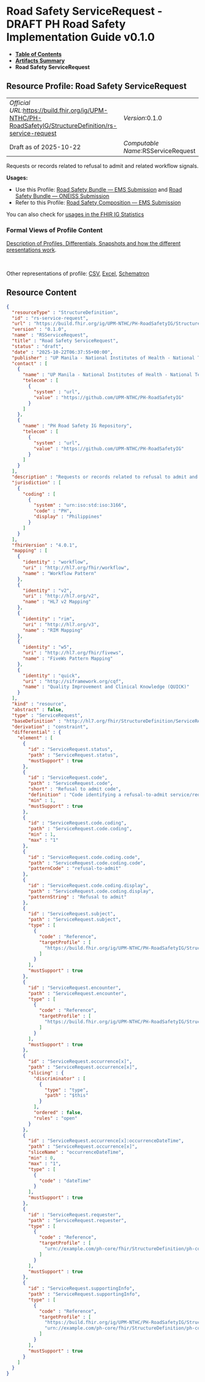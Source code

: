 # Road Safety ServiceRequest - DRAFT PH Road Safety Implementation Guide v0.1.0

* [**Table of Contents**](toc.md)
* [**Artifacts Summary**](artifacts.md)
* **Road Safety ServiceRequest**

## Resource Profile: Road Safety ServiceRequest 

| | |
| :--- | :--- |
| *Official URL*:https://build.fhir.org/ig/UPM-NTHC/PH-RoadSafetyIG/StructureDefinition/rs-service-request | *Version*:0.1.0 |
| Draft as of 2025-10-22 | *Computable Name*:RSServiceRequest |

 
Requests or records related to refusal to admit and related workflow signals. 

**Usages:**

* Use this Profile: [Road Safety Bundle — EMS Submission](StructureDefinition-rs-bundle-ems.md) and [Road Safety Bundle — ONEISS Submission](StructureDefinition-rs-bundle-oneiss.md)
* Refer to this Profile: [Road Safety Composition — EMS Submission](StructureDefinition-rs-composition-ems.md)

You can also check for [usages in the FHIR IG Statistics](https://packages2.fhir.org/xig/example.fhir.ph.roadsafety|current/StructureDefinition/rs-service-request)

### Formal Views of Profile Content

 [Description of Profiles, Differentials, Snapshots and how the different presentations work](http://build.fhir.org/ig/FHIR/ig-guidance/readingIgs.html#structure-definitions). 

 

Other representations of profile: [CSV](StructureDefinition-rs-service-request.csv), [Excel](StructureDefinition-rs-service-request.xlsx), [Schematron](StructureDefinition-rs-service-request.sch) 



## Resource Content

```json
{
  "resourceType" : "StructureDefinition",
  "id" : "rs-service-request",
  "url" : "https://build.fhir.org/ig/UPM-NTHC/PH-RoadSafetyIG/StructureDefinition/rs-service-request",
  "version" : "0.1.0",
  "name" : "RSServiceRequest",
  "title" : "Road Safety ServiceRequest",
  "status" : "draft",
  "date" : "2025-10-22T06:37:55+00:00",
  "publisher" : "UP Manila - National Institutes of Health - National Telehealth Center",
  "contact" : [
    {
      "name" : "UP Manila - National Institutes of Health - National Telehealth Center",
      "telecom" : [
        {
          "system" : "url",
          "value" : "https://github.com/UPM-NTHC/PH-RoadSafetyIG"
        }
      ]
    },
    {
      "name" : "PH Road Safety IG Repository",
      "telecom" : [
        {
          "system" : "url",
          "value" : "https://github.com/UPM-NTHC/PH-RoadSafetyIG"
        }
      ]
    }
  ],
  "description" : "Requests or records related to refusal to admit and related workflow signals.",
  "jurisdiction" : [
    {
      "coding" : [
        {
          "system" : "urn:iso:std:iso:3166",
          "code" : "PH",
          "display" : "Philippines"
        }
      ]
    }
  ],
  "fhirVersion" : "4.0.1",
  "mapping" : [
    {
      "identity" : "workflow",
      "uri" : "http://hl7.org/fhir/workflow",
      "name" : "Workflow Pattern"
    },
    {
      "identity" : "v2",
      "uri" : "http://hl7.org/v2",
      "name" : "HL7 v2 Mapping"
    },
    {
      "identity" : "rim",
      "uri" : "http://hl7.org/v3",
      "name" : "RIM Mapping"
    },
    {
      "identity" : "w5",
      "uri" : "http://hl7.org/fhir/fivews",
      "name" : "FiveWs Pattern Mapping"
    },
    {
      "identity" : "quick",
      "uri" : "http://siframework.org/cqf",
      "name" : "Quality Improvement and Clinical Knowledge (QUICK)"
    }
  ],
  "kind" : "resource",
  "abstract" : false,
  "type" : "ServiceRequest",
  "baseDefinition" : "http://hl7.org/fhir/StructureDefinition/ServiceRequest",
  "derivation" : "constraint",
  "differential" : {
    "element" : [
      {
        "id" : "ServiceRequest.status",
        "path" : "ServiceRequest.status",
        "mustSupport" : true
      },
      {
        "id" : "ServiceRequest.code",
        "path" : "ServiceRequest.code",
        "short" : "Refusal to admit code",
        "definition" : "Code identifying a refusal-to-admit service/request.",
        "min" : 1,
        "mustSupport" : true
      },
      {
        "id" : "ServiceRequest.code.coding",
        "path" : "ServiceRequest.code.coding",
        "min" : 1,
        "max" : "1"
      },
      {
        "id" : "ServiceRequest.code.coding.code",
        "path" : "ServiceRequest.code.coding.code",
        "patternCode" : "refusal-to-admit"
      },
      {
        "id" : "ServiceRequest.code.coding.display",
        "path" : "ServiceRequest.code.coding.display",
        "patternString" : "Refusal to admit"
      },
      {
        "id" : "ServiceRequest.subject",
        "path" : "ServiceRequest.subject",
        "type" : [
          {
            "code" : "Reference",
            "targetProfile" : [
              "https://build.fhir.org/ig/UPM-NTHC/PH-RoadSafetyIG/StructureDefinition/rs-patient"
            ]
          }
        ],
        "mustSupport" : true
      },
      {
        "id" : "ServiceRequest.encounter",
        "path" : "ServiceRequest.encounter",
        "type" : [
          {
            "code" : "Reference",
            "targetProfile" : [
              "https://build.fhir.org/ig/UPM-NTHC/PH-RoadSafetyIG/StructureDefinition/rs-encounter"
            ]
          }
        ],
        "mustSupport" : true
      },
      {
        "id" : "ServiceRequest.occurrence[x]",
        "path" : "ServiceRequest.occurrence[x]",
        "slicing" : {
          "discriminator" : [
            {
              "type" : "type",
              "path" : "$this"
            }
          ],
          "ordered" : false,
          "rules" : "open"
        }
      },
      {
        "id" : "ServiceRequest.occurrence[x]:occurrenceDateTime",
        "path" : "ServiceRequest.occurrence[x]",
        "sliceName" : "occurrenceDateTime",
        "min" : 0,
        "max" : "1",
        "type" : [
          {
            "code" : "dateTime"
          }
        ],
        "mustSupport" : true
      },
      {
        "id" : "ServiceRequest.requester",
        "path" : "ServiceRequest.requester",
        "type" : [
          {
            "code" : "Reference",
            "targetProfile" : [
              "urn://example.com/ph-core/fhir/StructureDefinition/ph-core-practitioner"
            ]
          }
        ],
        "mustSupport" : true
      },
      {
        "id" : "ServiceRequest.supportingInfo",
        "path" : "ServiceRequest.supportingInfo",
        "type" : [
          {
            "code" : "Reference",
            "targetProfile" : [
              "https://build.fhir.org/ig/UPM-NTHC/PH-RoadSafetyIG/StructureDefinition/rs-organization",
              "urn://example.com/ph-core/fhir/StructureDefinition/ph-core-practitioner"
            ]
          }
        ],
        "mustSupport" : true
      }
    ]
  }
}

```
